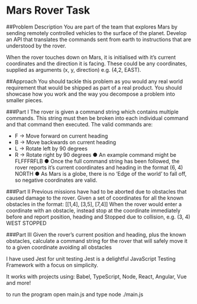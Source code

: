 # Mars Rover Task

##Problem Description
You are part of the team that explores Mars by sending remotely controlled vehicles to the surface of the planet. Develop an API that translates the commands sent from earth to instructions that are 
understood by the rover.

When the rover touches down on Mars, it is initialised with it’s current coordinates and the direction it is facing. These could be any coordinates, supplied as arguments (x, y, direction) e.g. (4,2, EAST).

##Approach
You should tackle this problem as you would any real world requirement that would be shipped as part of a real product. You should showcase how you work and the way you decompose a problem into smaller pieces.

###Part I
The rover is given a command string which contains multiple commands. This string must then be broken into each individual command and that command then executed. The valid commands are:
- F -> Move forward on current heading 
- B -> Move backwards on current heading 
- L -> Rotate left by 90 degrees
- R -> Rotate right by 90 degrees
● An example command might be FLFFFRFLB
● Once the full command string has been followed, the rover reports it’s current coordinates and heading in the format (6, 4) NORTH
● As Mars is a globe, there is no ‘Edge of the world’ to fall off, so negative coordinates are valid.

###Part II
Previous missions have had to be aborted due to obstacles that caused damage to the rover. Given a set of coordinates for all the known obstacles in the format:
	[[1,4], [3,5], [7,4]]
When the rover would enter a coordinate with an obstacle, instead stop at the coordinate immediately before and report position, heading and Stopped due to collision, e.g. (3, 4) WEST STOPPED

###Part III
Given the rover’s current position and heading, plus the known obstacles, calculate a command string for the rover that will safely move it to a given coordinate avoiding all obstacles

I have used Jest for unit testing
Jest is a delightful JavaScript Testing Framework with a focus on simplicity.

It works with projects using: Babel, TypeScript, Node, React, Angular, Vue and more!

to run the program open main.js and type node ./main.js
